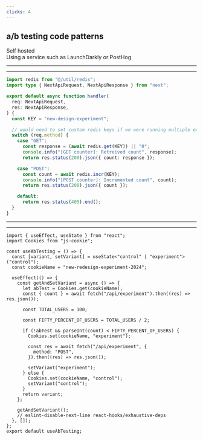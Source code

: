 ```yaml
---
clicks: 4
---
```


## a/b testing code patterns

<div v-click="1">
  <Star /> Self hosted
</div>

<div v-click="2">
  <Star /> Using a service such as LaunchDarkly or PostHog
</div>

<!-- I've split this into two different sections. Self hosted and using a service. The main reason I've done this is that self hosting can be a decent option if you're in a hurry and want to quickly build something that does the There are a few caveats to building your own a/b testing service that I'm going to warn you about as we get into examples-->

---

---

```typescript
import redis from "@/util/redis";
import type { NextApiRequest, NextApiResponse } from "next";

export default async function handler(
  req: NextApiRequest,
  res: NextApiResponse,
) {
  const KEY = "new-design-experiment";

  // would need to set custom redis keys if we were running multiple experiments
  switch (req.method) {
    case "GET":
      const response = (await redis.get(KEY)) || "0";
      console.info("[GET counter]: Retreived count", response);
      return res.status(200).json({ count: response });

    case "POST":
      const count = await redis.incr(KEY);
      console.info("[POST counter]: Incremented count", count);
      return res.status(200).json({ count });

    default:
      return res.status(405).end();
  }
}
```

<!-- I'm going to start off this example with the server side logic we need to persist our a/b test. If you've never done server side js, don't worry it's super simple. All we have here is a Next.js API route handler. This provides us with a http endpoint that we can make requests to. The main reason we're using it is to retrieve and store information in something called redis. Redis is just a key value database, if you've never used it you can think of it like a js object that you can store data in. We have two endpoints here, get and post. All the get endpoint does is retrieve the count of how many users have seen our new feature. The post endpoint increments the count by one. We're using this to persists how many users have seen our new feature. -->

---

---

```typescript{5|6|7|10|11|13|15|17|18|20|24|25,26,27,28|29}
import { useEffect, useState } from "react";
import Cookies from "js-cookie";

const useAbTesting = () => {
  const [variant, setVariant] = useState<"control" | "experiment">("control");
  const cookieName = "new-redesign-experiment-2024";

  useEffect(() => {
    const getAndSetVariant = async () => {
      let abTest = Cookies.get(cookieName);
      const { count } = await fetch("/api/experiment").then((res) => res.json());

      const TOTAL_USERS = 100;

      const FIFTY_PERCENT_OF_USERS = TOTAL_USERS / 2;

      if (!abTest && parseInt(count) < FIFTY_PERCENT_OF_USERS) {
        Cookies.set(cookieName, "experiment");

        const res = await fetch("/api/experiment", {
          method: "POST",
        }).then((res) => res.json());

        setVariant("experiment");
      } else {
        Cookies.set(cookieName, "control");
        setVariant("control");
      }
      return variant;
    };

    getAndSetVariant();
    // eslint-disable-next-line react-hooks/exhaustive-deps
  }, []);
};
export default useAbTesting;
```

<!-- Now here we have our hook where we're going to make use of those api endpoints. So the first thing we're doing in this hook is setting two state variables, variant and setVariant. Variant can either be control (the user who doesn't see the feature) and experiment (the user who sees the new functionality). Next up we are running a useEffect on mount, so this will run when the page loads once. And now into the main part. We have this function called 'getAndSetVariant'. The first thing we do is try to get a cookie from the users browser. This will either be a cookie that has the value 'control' or 'experiment' if it exists and null if it doesn't. The next thing we do is make a call to our API endpoint. This returns us our user count in redis. The next thing we're doing may look odd. We've got a constant here specifying how many users we have. This is just a random number for demo purposes but you could work this out by looking at your website's analytics to get a rough mean value on your monthly users. We're going to be running an experiment with 50% of our user base so let's divide 100 by 2 to get 50%. Now if we don't have the ab test cookie and the count in redis is less than fifty percent of users, we will: first set the cookie with the value of experiment, make an api call to increment the count in redis and finally set the variant to experiment. And finally we just return the variant. So to put a long story short, this way redis will fill up with 50 users (half of our users) who are then opted into the experiment. We can use this logic elsewhere in our app to do a/b testing with -->
